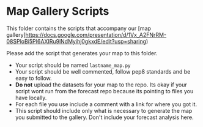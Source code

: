 # Map Gallery Scripts
This folder contains the scripts that accompany our [map gallery]https://docs.google.com/presentation/d/1Vx_A2FNrRM-08SPloBi5PI6AXIRu9lNdMyihj0gkxdE/edit?usp=sharing)

Please add the script that generates your map to this folder.

- Your script should be named `lastname_map.py`
- Your script should be well commented, follow pep8 standards and be easy to follow.
- **Do not** upload the datasets for your map to the repo. Its okay if your script wont run from the forecast repo because its pointing to files you have locally.
- For each file you use include a comment with a link for where you got it.
- This script should include only what is necessary to generate the map you submitted to the gallery. Don't include your forecast analysis here.
